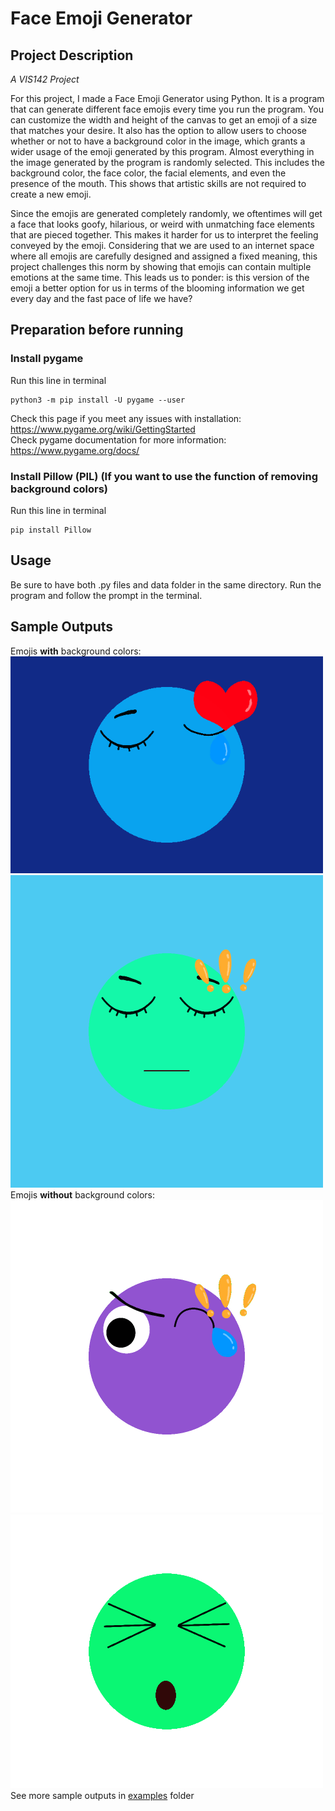 # Face Emoji Generator
## Project Description
*A VIS142 Project* 

For this project, I made a Face Emoji Generator using Python. It is a program that can generate different face emojis every time you run the program. You can customize the width and height of the canvas to get an emoji of a size that matches your desire. It also has the option to allow users to choose whether or not to have a background color in the image, which grants a wider usage of the emoji generated by this program. Almost everything in the image generated by the program is randomly selected. This includes the background color, the face color, the facial elements, and even the presence of the mouth. This shows that artistic skills are not required to create a new emoji.

Since the emojis are generated completely randomly, we oftentimes will get a face that looks goofy, hilarious, or weird with unmatching face elements that are pieced together. This makes it harder for us to interpret the feeling conveyed by the emoji. Considering that we are used to an internet space where all emojis are carefully designed and assigned a fixed meaning, this project challenges this norm by showing that emojis can contain multiple emotions at the same time. This leads us to ponder: is this version of the emoji a better option for us in terms of the blooming information we get every day and the fast pace of life we have? 

## Preparation before running
### Install pygame
Run this line in terminal
```
python3 -m pip install -U pygame --user
```
Check this page if you meet any issues with installation: https://www.pygame.org/wiki/GettingStarted \
Check pygame documentation for more information: https://www.pygame.org/docs/

### Install Pillow (PIL) (If you want to use the function of removing background colors)
Run this line in terminal
```
pip install Pillow
```
## Usage
Be sure to have both .py files and data folder in the same directory. Run the program and follow the prompt in the terminal.

## Sample Outputs
Emojis **with** background colors: \
<img src="examples/face1.png" width="500px" /> \
<img src="examples/face3.png" width="500px" /> \
Emojis **without** background colors: \
<img src="examples/face_nobg3.png" width="500px" /> \
<img src="examples/face_nobg5.png" width="500px" /> \
See more sample outputs in [examples](https://github.com/number000000/EmojiGenerator/tree/master/examples) folder
